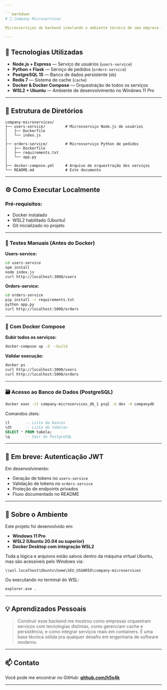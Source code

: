 ```yaml
---

```markdown
# 🏢 Company Microservices

Microsserviços de backend simulando o ambiente técnico de uma empresa fictícia, implementados com Node.js, Python, PostgreSQL, Redis e Docker. Este projeto foi desenvolvido em uma máquina virtual Ubuntu via WSL2 no Windows 11 Pro, espelhando arquitetura real usada por empresas modernas.

---
```


## 🚀 Tecnologias Utilizadas

- **Node.js + Express** — Serviço de usuários (`users-service`)
- **Python + Flask** — Serviço de pedidos (`orders-service`)
- **PostgreSQL 15** — Banco de dados persistente (`db`)
- **Redis 7** — Sistema de cache (`cache`)
- **Docker & Docker Compose** — Orquestração de todos os serviços
- **WSL2 + Ubuntu** — Ambiente de desenvolvimento no Windows 11 Pro

---

## 📁 Estrutura de Diretórios

```
company-microservices/
├── users-service/         # Microsserviço Node.js de usuários
│   ├── Dockerfile
│   └── index.js
│
├── orders-service/        # Microsserviço Python de pedidos
│   ├── Dockerfile
│   ├── requirements.txt
│   └── app.py
│
├── docker-compose.yml     # Arquivo de orquestração dos serviços
└── README.md              # Este documento
```

---

## ⚙️ Como Executar Localmente

### Pré-requisitos:

- Docker instalado
- WSL2 habilitado (Ubuntu)
- Git inicializado no projeto

---

### 🧪 Testes Manuais (Antes do Docker)

**Users-service:**

```bash
cd users-service
npm install
node index.js
curl http://localhost:3000/users
```

**Orders-service:**

```bash
cd orders-service
pip install -r requirements.txt
python app.py
curl http://localhost:5000/orders
```

---

### 🐋 Com Docker Compose

**Subir todos os serviços:**

```bash
docker-compose up -d --build
```

**Validar execução:**

```bash
docker ps
curl http://localhost:3000/users
curl http://localhost:5000/orders
```

---

### 🗃️ Acesso ao Banco de Dados (PostgreSQL)

```bash
docker exec -it company-microservices_db_1 psql -U dev -d companydb
```

Comandos úteis:

```sql
\l       -- Lista de bancos
\dt      -- Lista de tabelas
SELECT * FROM tabela;
\q       -- Sair do PostgreSQL
```

---

## 🔐 Em breve: Autenticação JWT

Em desenvolvimento:
- Geração de tokens no `users-service`
- Validação de tokens no `orders-service`
- Proteção de endpoints privados
- Fluxo documentado no README

---

## 📘 Sobre o Ambiente

Este projeto foi desenvolvido em:

- **Windows 11 Pro**
- **WSL2 (Ubuntu 20.04 ou superior)**
- **Docker Desktop com integração WSL2**

Toda a lógica e arquivos estão salvos dentro da máquina virtual Ubuntu, mas são acessíveis pelo Windows via:

```
\\wsl.localhost\Ubuntu\home\SEU_USUARIO\company-microservices
```

Ou executando no terminal do WSL:

```bash
explorer.exe .
```

---

## 💡 Aprendizados Pessoais

> Construir esse backend me mostrou como empresas orquestram serviços com tecnologias distintas, como gerenciam cache e persistência, e como integrar serviços reais em containers. É uma base técnica sólida pra qualquer desafio em engenharia de software moderno.

---

## 📫 Contato

Você pode me encontrar no GitHub:
**[github.com/h5s4k](https://github.com/h5s4k)**

---
